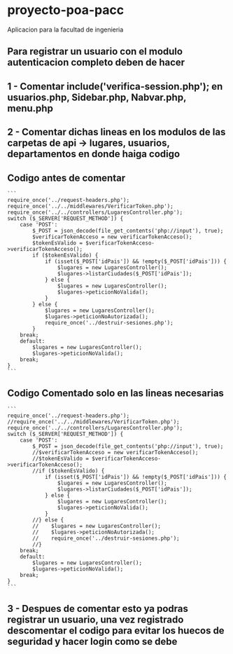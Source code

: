 # proyecto-poa-pacc
Aplicacion para la facultad de ingenieria

## Para registrar un usuario con el modulo autenticacion completo deben de hacer
## 1 - Comentar include('verifica-session.php'); en usuarios.php, Sidebar.php, Nabvar.php, menu.php
## 2 - Comentar dichas lineas en los modulos de las carpetas de api -> lugares, usuarios, departamentos en donde haiga codigo
## Codigo antes de comentar
    ```
    require_once('../request-headers.php');
    require_once('../../middlewares/VerificarToken.php');
    require_once('../../controllers/LugaresController.php');
    switch ($_SERVER['REQUEST_METHOD']) {
        case 'POST': 
            $_POST = json_decode(file_get_contents('php://input'), true);
            $verificarTokenAcceso = new verificarTokenAcceso();
            $tokenEsValido = $verificarTokenAcceso->verificarTokenAcceso();
            if ($tokenEsValido) {
                if (isset($_POST['idPais']) && !empty($_POST['idPais'])) {
                    $lugares = new LugaresController();
                    $lugares->listarCiudades($_POST['idPais']);
                } else {
                    $lugares = new LugaresController();
                    $lugares->peticionNoValida();
                }
            } else {
                $lugares = new LugaresController();
                $lugares->peticionNoAutorizada();
                require_once('../destruir-sesiones.php');
            }
        break;
        default: 
            $lugares = new LugaresController();
            $lugares->peticionNoValida();
        break;
    }
    ```
## Codigo Comentado solo en las lineas necesarias
    ```
    require_once('../request-headers.php');
    //require_once('../../middlewares/VerificarToken.php');
    require_once('../../controllers/LugaresController.php');
    switch ($_SERVER['REQUEST_METHOD']) {
        case 'POST': 
            $_POST = json_decode(file_get_contents('php://input'), true);
            //$verificarTokenAcceso = new verificarTokenAcceso();
            //$tokenEsValido = $verificarTokenAcceso->verificarTokenAcceso();
            //if ($tokenEsValido) {
                if (isset($_POST['idPais']) && !empty($_POST['idPais'])) {
                    $lugares = new LugaresController();
                    $lugares->listarCiudades($_POST['idPais']);
                } else {
                    $lugares = new LugaresController();
                    $lugares->peticionNoValida();
                }
            //} else {
            //    $lugares = new LugaresController();
            //    $lugares->peticionNoAutorizada();
            //    require_once('../destruir-sesiones.php');
            //}
        break;
        default: 
            $lugares = new LugaresController();
            $lugares->peticionNoValida();
        break;
    }
    ```
## 3 - Despues de comentar esto ya podras registrar un usuario, una vez registrado descomentar el codigo para evitar los huecos de seguridad y hacer login como se debe
